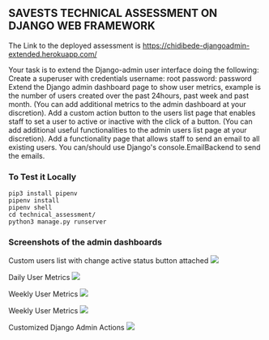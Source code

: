 ## SAVESTS TECHNICAL ASSESSMENT ON DJANGO WEB FRAMEWORK

The Link to the deployed assessment is https://chidibede-djangoadmin-extended.herokuapp.com/

Your task is to extend the Django-admin user interface doing the following:
Create a superuser with credentials username: root password: password
Extend the Django admin dashboard page to show user metrics, example is the number of users created over the past 24hours, past week and past month. (You can add additional metrics to the admin dashboard at your discretion). 
Add a custom action button to the users list page that enables staff to set a user to active or inactive with the click of a button. (You can add additional useful functionalities to the admin users list page at your discretion).
Add a functionality page that allows staff to send an email to all existing users. You can/should use Django's console.EmailBackend to send the emails.


### To Test it Locally
```
pip3 install pipenv
pipenv install
pipenv shell
cd technical_assessment/
python3 manage.py runserver
```
### Screenshots of the admin dashboards

Custom users list with change active status button attached
<img src="https://res.cloudinary.com/chidibede/image/upload/v1598537350/savests/search_user.png"></img>

Daily User Metrics
<img src= "https://res.cloudinary.com/chidibede/image/upload/v1598537350/savests/daily_metrics_slider.png"></img>

Weekly User Metrics
<img src= "https://res.cloudinary.com/chidibede/image/upload/v1598537350/savests/weekly_metrics_slider.png"></img>

Weekly User Metrics
<img src= "https://res.cloudinary.com/chidibede/image/upload/v1598537350/savests/monthly_metrics_slider.png"></img>

Customized Django Admin Actions
<img src= "https://res.cloudinary.com/chidibede/image/upload/v1598537350/savests/actions.png"></img>

